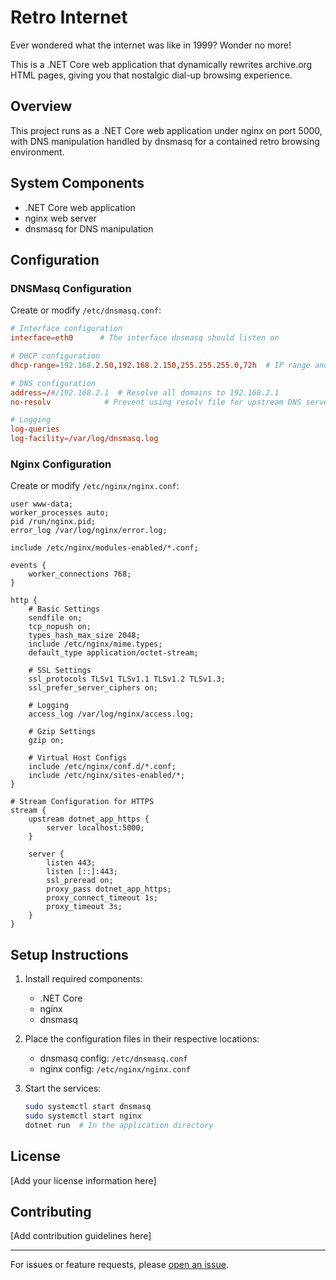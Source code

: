 # Retro Internet

Ever wondered what the internet was like in 1999? Wonder no more!

This is a .NET Core web application that dynamically rewrites archive.org HTML pages, giving you that nostalgic dial-up browsing experience.

## Overview

This project runs as a .NET Core web application under nginx on port 5000, with DNS manipulation handled by dnsmasq for a contained retro browsing environment.

## System Components

- .NET Core web application
- nginx web server
- dnsmasq for DNS manipulation

## Configuration

### DNSMasq Configuration

Create or modify `/etc/dnsmasq.conf`:

```conf
# Interface configuration
interface=eth0      # The interface dnsmasq should listen on

# DHCP configuration
dhcp-range=192.168.2.50,192.168.2.150,255.255.255.0,72h  # IP range and lease time

# DNS configuration
address=/#/192.168.2.1  # Resolve all domains to 192.168.2.1
no-resolv            # Prevent using resolv file for upstream DNS servers

# Logging
log-queries
log-facility=/var/log/dnsmasq.log
```

### Nginx Configuration

Create or modify `/etc/nginx/nginx.conf`:

```nginx
user www-data;
worker_processes auto;
pid /run/nginx.pid;
error_log /var/log/nginx/error.log;

include /etc/nginx/modules-enabled/*.conf;

events {
    worker_connections 768;
}

http {
    # Basic Settings
    sendfile on;
    tcp_nopush on;
    types_hash_max_size 2048;
    include /etc/nginx/mime.types;
    default_type application/octet-stream;

    # SSL Settings
    ssl_protocols TLSv1 TLSv1.1 TLSv1.2 TLSv1.3;
    ssl_prefer_server_ciphers on;

    # Logging
    access_log /var/log/nginx/access.log;

    # Gzip Settings
    gzip on;

    # Virtual Host Configs
    include /etc/nginx/conf.d/*.conf;
    include /etc/nginx/sites-enabled/*;
}

# Stream Configuration for HTTPS
stream {
    upstream dotnet_app_https {
        server localhost:5000;
    }

    server {
        listen 443;
        listen [::]:443;
        ssl_preread on;
        proxy_pass dotnet_app_https;
        proxy_connect_timeout 1s;
        proxy_timeout 3s;
    }
}
```

## Setup Instructions

1. Install required components:
   - .NET Core
   - nginx
   - dnsmasq

2. Place the configuration files in their respective locations:
   - dnsmasq config: `/etc/dnsmasq.conf`
   - nginx config: `/etc/nginx/nginx.conf`

3. Start the services:
   ```bash
   sudo systemctl start dnsmasq
   sudo systemctl start nginx
   dotnet run  # In the application directory
   ```

## License

[Add your license information here]

## Contributing

[Add contribution guidelines here]

---
For issues or feature requests, please [open an issue](link-to-your-repo/issues).
